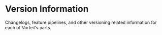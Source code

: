 # Version Information 

Changelogs, feature pipelines, and other versioning related information for each
of Vorteil's parts. 

